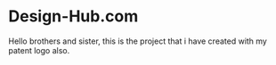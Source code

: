 # Design-Hub.com
Hello brothers and sister, this is the project that i have created with my patent logo also.
